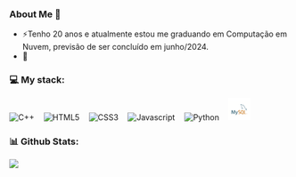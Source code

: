 ### About Me 👋

- ⚡Tenho 20 anos e atualmente estou me graduando em Computação em Nuvem, previsão de ser concluído em junho/2024.
- 🔭 

### 💻 My stack:
<img src="https://raw.githubusercontent.com/jmnote/z-icons/master/svg/cpp.svg" height="40" width="32" alt="C++">ㅤ <img src="https://cdn.jsdelivr.net/gh/devicons/devicon/icons/html5/html5-original.svg" height="40" width="32" alt="HTML5">ㅤ <img src="https://cdn.jsdelivr.net/gh/devicons/devicon/icons/css3/css3-original.svg" height="40" width="32" alt="CSS3">ㅤ <img src="https://cdn.jsdelivr.net/gh/devicons/devicon/icons/javascript/javascript-original.svg" height="40" width="32" alt="Javascript"> ㅤ<img src="https://raw.githubusercontent.com/jmnote/z-icons/master/svg/python.svg" height="40" width="40" alt="Python"> ㅤ<img src="https://raw.githubusercontent.com/github/explore/80688e429a7d4ef2fca1e82350fe8e3517d3494d/topics/mysql/mysql.png" height="40" width="40" alt="MySQL">

### 📊 Github Stats:
<img src="https://github-readme-stats.vercel.app/api/top-langs/?username=leonardosantos14&locale=pt-br&theme=codeSTACKr">
